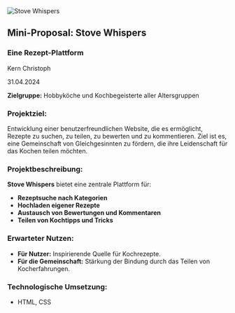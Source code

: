<img src="[URL_DES_BILDES](https://github.com/ad220296/Stove_Whispers/blob/main/Stove%20Whispers.jpg?raw=true)" alt="Stove Whispers">


## Mini-Proposal: Stove Whispers
### Eine Rezept-Plattform

Kern Christoph

31.04.2024

**Zielgruppe:** Hobbyköche und Kochbegeisterte aller Altersgruppen  

### Projektziel:
Entwicklung einer benutzerfreundlichen Website, die es ermöglicht, Rezepte zu suchen, zu teilen, zu bewerten und zu kommentieren. Ziel ist es, eine Gemeinschaft von Gleichgesinnten zu fördern, die ihre Leidenschaft für das Kochen teilen möchten.

### Projektbeschreibung:
**Stove Whispers** bietet eine zentrale Plattform für:
- **Rezeptsuche nach Kategorien**
- **Hochladen eigener Rezepte**
- **Austausch von Bewertungen und Kommentaren**
- **Teilen von Kochtipps und Tricks**

### Erwarteter Nutzen:
- **Für Nutzer:** Inspirierende Quelle für Kochrezepte.
- **Für die Gemeinschaft:** Stärkung der Bindung durch das Teilen von Kocherfahrungen.

### Technologische Umsetzung:
- HTML, CSS


